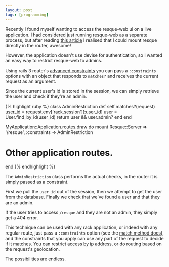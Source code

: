 ```yaml
---
layout: post
tags: [programming]
---
```


Recently I found myself wanting to access the resque-web ui on a live
application. I had considered just running resque-web as a separate process,
but after reading [this article](http://blog.kiskolabs.com/post/776939029/rails3-resque-devise)
I realised that I could mount resque directly in the router, awesome!

However, the application doesn't use devise for authentication, so I wanted an
easy way to restrict resque-web to admins.

Using rails 3 router's [advanced constraints](http://guides.rubyonrails.org/routing.html#advanced-constraints)
you can pass a `:constraints` options with an object that responds to
`matches?` and receives the current request as an argument.

Since the current user's id is stored in the session, we can simply
retrieve the user and check if they're an admin.

{% highlight ruby %}
class AdminRestriction
  def self.matches?(request)
    user_id = request.env['rack.session'][:user_id]
    user = User.find_by_id(user_id)
    return user && user.admin?
  end
end

MyApplication::Application.routes.draw do
  mount Resque::Server => '/resque', :constraints => AdminRestriction
  # Other application routes.
end
{% endhighlight %}

The `AdminRestriction` class performs the actual checks, in the router
it is simply passed as a constraint.

First we pull the `user_id` out of the session, then we attempt to get
the user from the database. Finally we check that we've found a user and
that they are an admin.

If the user tries to access `/resque` and they are not an admin, they
simply get a 404 error.

This technique can be used with any rack application, or indeed with any
regular route, just pass a `:constraints` option (see the
[match method docs](http://api.rubyonrails.org/classes/ActionDispatch/Routing/Mapper/Base.html#method-i-match)),
and the constraints that you apply can use any part of the request to decide if
it matches. You can restrict access by ip address, or do routing based
on the request's geolocation.

The possibilities are endless.
